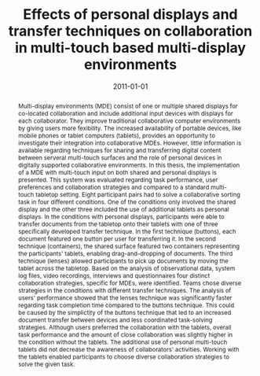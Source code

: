 ---
abstract: Multi-display environments (MDE) consist of one or multiple shared displays
  for co-located collaboration and include additional input devices with displays
  for each collaborator. They improve traditional collaborative computer environments
  by giving users more fexibility. The increased availability of portable devices,
  like mobile phones or tablet computers (tablets), provides an opportunity to investigate
  their integration into collaborative MDEs. However, little information is available
  regarding techniques for sharing and transferring digital content between serveral
  multi-touch surfaces and the role of personal devices in digitally supported collaborative
  environments. In this thesis, the implementation of a MDE with multi-touch input
  on both shared and personal displays is presented. This system was evaluated regarding
  task performance, user preferences and collaboration strategies and compared to
  a standard multi-touch tabletop setting. Eight participant pairs had to solve a
  collaborative sorting task in four different conditions. One of the conditions only
  involved the shared display and the other three included the use of additional tablets
  as personal displays. In the conditions with personal displays, participants were
  able to transfer documents from the tabletop onto their tablets with one of three
  specifically developed transfer technique. In the first technique (buttons), each
  document featured one button per user for transferring it. In the second technique
  (containers), the shared surface featured two containers representing the participants'
  tablets, enabling drag-and-dropping of documents. The third technique (lenses) allowed
  participants to pick up documents by moving the tablet across the tabletop. Based
  on the analysis of observational data, system log files, video recordings, interviews
  and questionnaires four distinct collaboration strategies, specific for MDEs, were
  identified. Teams chose diverse strategies in the conditions with different transfer
  techniques. The analysis of users' performance showed that the lenses technique
  was significantly faster regarding task completion time compared to the buttons
  technique. This could be caused by the simplictity of the buttons technique that
  led to an increased document transfer between devices and less coordinated task-solving
  strategies. Although users preferred the collaboration with the tablets, overall
  task performance and the amount of close collaboration was slightly higher in the
  condition without the tablets. The additional use of personal multi-touch tablets
  did not decrease the awareness of collaborators' activities. Working with the tablets
  enabled participants to choose diverse collaboration strategies to solve the given
  task.
authors:
- Stefan Bachl
date: '2011-01-01'
featured: false
links:
- name: Publik
  url: https://publik.tuwien.ac.at/showentry.php?ID=205980&lang=2
publication_types:
- '7'
publishDate: '2011-01-01'
title: Effects of personal displays and transfer techniques on collaboration in multi-touch
  based multi-display environments
url_pdf: ''
---